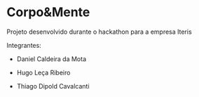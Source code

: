 # Corpo&Mente

Projeto desenvolvido durante o hackathon para a empresa Iteris

Integrantes:


- Daniel Caldeira da Mota

- Hugo Leça Ribeiro

- Thiago Dipold Cavalcanti
